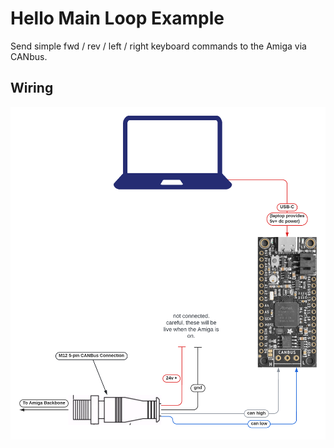 # Hello Main Loop Example
Send simple fwd / rev / left / right keyboard commands to the Amiga via CANbus. 


## Wiring
![](./assets/hello_main_loop_diagram.png)


#